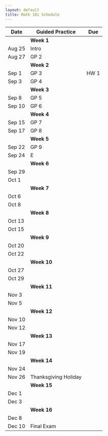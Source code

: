 ```yaml
---
layout: default
title: Math 181 Schedule
---
```


| Date   	| Guided Practice 	|  Due 	|
|--------	|---------	|-----------------	|
| 	| **Week 1**      	| |
| Aug 25 	| Intro  |	|
| Aug 27 	| GP 2 |	|
|     	|   **Week 2**      	|                 	|                	
| Sep 1 	| GP 3 | HW 1	|
| Sep 3 	| GP 4  | 	|   
|     	|   **Week 3**      	|                 	|                	
| Sep 8 	| GP 5 | |
| Sep 10 	| GP 6 | |    
|     	|   **Week 4**      	|                 	|  
| Sep 15 	| GP 7|	|              	
| Sep 17 	| GP 8 |	|
|     	|   **Week 5**      	|                 	|                	
| Sep 22 	| GP 9 |             	|
| Sep 24 	| E |             	|
|     	|   **Week 6**      	|                 	|                	
| Sep 29 	|   |     	|
| Oct 1 		|   |             	|    
|     	|   **Week 7**      	|                 	|                	
| Oct 6  	|  | 	|
| Oct 8 	|  | 	|        
|     	|   **Week 8**      	|                 	|                	
| Oct 13 	|  | 	|
| Oct 15	|  | 	|
|     	|   **Week 9**      	|                 	|           
| Oct 20 	|  |	|     	
| Oct 22  |  |	|
|     	|   **Week 10**      	|                 	|                	
| Oct 27 	|  |	|
| Oct 29 	|  | 	|
|     	|   **Week 11**      	|                 	|                	
| Nov 3 	|  |  |
| Nov 5 	|  | 	|          
|     	|   **Week 12**      	|                 	|                	
| Nov 10 	|  |  |
| Nov 12 	|  | 	|
|     	|   **Week 13**      	|                 	|  
| Nov 17 	|  |  |
| Nov 19 	|  | 	|          	|
|     	|   **Week 14**      	|                 	|  
| Nov 24 	|  |  |
| Nov 26 	| Thanksgiving Holiday  |       	|
|     	|   **Week 15**      	|                 	|  
| Dec 1 	|  |  |
| Dec 3 	|  | 	|          	
|     	|   **Week 16**      	|                 	|  
| Dec 8 	|  |  |
| Dec 10 	| Final Exam  | 	|  
